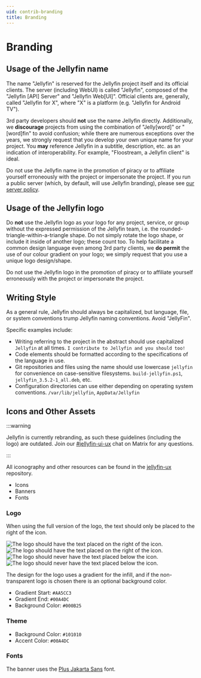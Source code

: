 ```yaml
---
uid: contrib-branding
title: Branding
---
```


# Branding

## Usage of the Jellyfin name

The name "Jellyfin" is reserved for the Jellyfin project itself and its official clients. The server (including WebUI) is called "Jellyfin", composed of the "Jellyfin [API] Server" and "Jellyfin Web[UI]". Official clients are, generally, called "Jellyfin for X", where "X" is a platform (e.g. "Jellyfin for Android TV").

3rd party developers should **not** use the name Jellyfin directly. Additionally, we **discourage** projects from using the combination of "Jelly[word]" or "[word]fin" to avoid confusion; while there are numerous exceptions over the years, we strongly request that you develop your own unique name for your project. You **may** reference Jellyfin in a subtitle, description, etc. as an indication of interoperability. For example, "Floostream, a Jellyfin client" is ideal.

Do not use the Jellyfin name in the promotion of piracy or to affiliate yourself erroneously with the project or impersonate the project. If you run a public server (which, by default, will use Jellyfin branding), please see [our server policy](/docs/general/community-standards/servers).

## Usage of the Jellyfin logo

Do **not** use the Jellyfin logo as your logo for any project, service, or group without the expressed permission of the Jellyfin team, i.e. the rounded-triangle-within-a-triangle shape. Do not simply rotate the logo shape, or include it inside of another logo; these count too. To help facilitate a common design language even among 3rd party clients, we **do permit** the use of our colour gradient on your logo; we simply request that you use a unique logo design/shape.

Do not use the Jellyfin logo in the promotion of piracy or to affiliate yourself erroneously with the project or impersonate the project.

## Writing Style

As a general rule, Jellyfin should always be capitalized, but language, file, or system conventions trump Jellyfin naming conventions. Avoid "JellyFin".

Specific examples include:

- Writing referring to the project in the abstract should use capitalized `Jellyfin` at all times. `I contribute to Jellyfin and you should too!`
- Code elements should be formatted according to the specifications of the language in use.
- Git repositories and files using the name should use lowercase `jellyfin` for convenience on case-sensitive filesystems. `build-jellyfin.ps1`, `jellyfin_3.5.2-1_all.deb`, etc.
- Configuration directories can use either depending on operating system conventions. `/var/lib/jellyfin`, `AppData/Jellyfin`

## Icons and Other Assets

:::warning

Jellyfin is currently rebranding, as such these guidelines (including the logo) are outdated. Join our [#jellyfin-ui-ux](https://matrix.to/#/#jellyfin-ui-ux:matrix.org) chat on Matrix for any questions.

:::

All iconography and other resources can be found in the [jellyfin-ux](https://github.com/jellyfin/jellyfin-ux) repository.

- Icons
- Banners
- Fonts

### Logo

When using the full version of the logo, the text should only be placed to the right of the icon.

![The logo should have the text placed on the right of the icon.](/images/docs/branding-logo-yes-side.png#hidden--dark-mode)
![The logo should have the text placed on the right of the icon.](/images/docs/branding-logo-dark-theme-yes-side.png#hidden--light-mode)
![The logo should never have the text placed below the icon.](/images/docs/branding-logo-no-below.png#hidden--dark-mode)
![The logo should never have the text placed below the icon.](/images/docs/branding-logo-dark-theme-no-below.png#hidden--light-mode)

The design for the logo uses a gradient for the infill, and if the non-transparent logo is chosen there is an optional background color.

- Gradient Start: `#AA5CC3`
- Gradient End: `#00A4DC`
- Background Color: `#000B25`

### Theme

- Background Color: `#101010`
- Accent Color: `#00A4DC`

### Fonts

The banner uses the [Plus Jakarta Sans](https://fonts.google.com/specimen/Plus+Jakarta+Sans) font.
